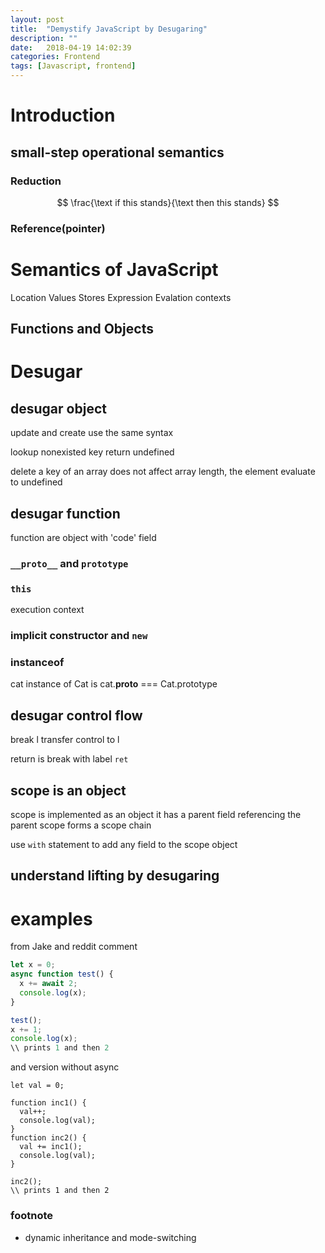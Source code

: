 ```yaml
---
layout: post
title:  "Demystify JavaScript by Desugaring"
description: ""
date:   2018-04-19 14:02:39
categories: Frontend
tags: [Javascript, frontend]
---
```


# Introduction

## small-step operational semantics

### Reduction

$$ \frac{\text if this stands}{\text then this stands} $$

### Reference(pointer)



# Semantics of JavaScript

Location
Values
Stores
Expression
Evalation contexts

## Functions and Objects

# Desugar

## desugar object

update and create use the same syntax

lookup nonexisted key return undefined

delete a key of an array does not affect array length, the element evaluate to undefined


## desugar function

function are object with 'code' field

### `__proto__` and `prototype`

### `this`

execution context

### implicit constructor and `new`

### instanceof

cat instance of Cat
is
cat.__proto__ === Cat.prototype


## desugar control flow

break l transfer control to l

return is break with label `ret`

## scope is an object

scope is implemented as an object
it has a parent field referencing the parent scope
forms a scope chain

use `with` statement to add any field to the scope object

## understand lifting by desugaring

# examples

from Jake and reddit comment
```javascript
let x = 0;
async function test() {
  x += await 2;
  console.log(x);
}

test();
x += 1;
console.log(x);
\\ prints 1 and then 2
```

and version without async
```
let val = 0;

function inc1() {
  val++;
  console.log(val);
}
function inc2() {
  val += inc1();
  console.log(val);
}

inc2();
\\ prints 1 and then 2
```

### footnote

- dynamic inheritance and mode-switching